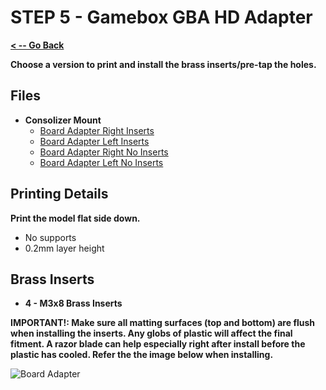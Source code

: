 # STEP 5 - Gamebox GBA HD Adapter

**[< -- Go Back](../README.md)**

**Choose a version to print and install the brass inserts/pre-tap the holes.**

## Files

* **Consolizer Mount**
	* [Board Adapter Right Inserts](../Models/Main/Board_Adapter_Right_Inserts_Gamebox.3mf)
	* [Board Adapter Left Inserts](../Models/Main/Board_Adapter_Left_Inserts_Gamebox.3mf)
	* [Board Adapter Right No Inserts](../Models/Main/Board_Adapter_Right_Gamebox.3mf)
	* [Board Adapter Left No Inserts](../Models/Main/Board_Adapter_Left_Gamebox.3mf)

## Printing Details

**Print the model flat side down.**

* No supports
* 0.2mm layer height

## Brass Inserts

* **4 - M3x8 Brass Inserts**

**IMPORTANT!: Make sure all matting surfaces (top and bottom) are flush when installing the inserts. Any globs of plastic will affect the final fitment. A razor blade can help especially right after install before the plastic has cooled. Refer the the image below when installing.**

![Board Adapter](../Images/Gamebox/Board%20Adapter.png "Board Adapter")